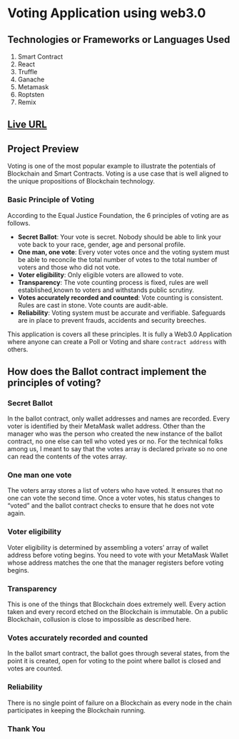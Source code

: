 # Voting Application using web3.0

## Technologies or Frameworks or Languages Used

1. Smart Contract
2. React
3. Truffle
4. Ganache
5. Metamask
6. Roptsten
7. Remix

## [Live URL](https://web3-voting-app.netlify.app)

## Project Preview

Voting is one of the most popular example to illustrate the potentials of Blockchain and Smart Contracts. Voting is a use case that is well aligned to the unique propositions of Blockchain technology.

### Basic Principle of Voting

According to the Equal Justice Foundation, the 6 principles of voting are as follows.

-   **Secret Ballot**: Your vote is secret. Nobody should be able to link your vote back to your race, gender, age and personal profile.
-   **One man, one vote**: Every voter votes once and the voting system must be able to reconcile the total number of votes to the total number of voters and those who did not vote.
-   **Voter eligibility**: Only eligible voters are allowed to vote.
-   **Transparency**: The vote counting process is fixed, rules are well established,known to voters and withstands public scrutiny.
-   **Votes accurately recorded and counted**: Vote counting is consistent. Rules are cast in stone. Vote counts are audit-able.
-   **Reliability**: Voting system must be accurate and verifiable. Safeguards are in place to prevent frauds, accidents and security breeches.

This application is covers all these principles. It is fully a Web3.0 Application where anyone can create a Poll or Voting and share `contract address` with others.

## How does the Ballot contract implement the principles of voting?

### Secret Ballot

In the ballot contract, only wallet addresses and names are recorded. Every voter is identified by their MetaMask wallet address. Other than the manager who was the person who created the new instance of the ballot contract, no one else can tell who voted yes or no. For the technical folks among us, I meant to say that the votes array is declared private so no one can read the contents of the votes array.

### One man one vote

The voters array stores a list of voters who have voted. It ensures that no one can vote the second time. Once a voter votes, his status changes to “voted” and the ballot contract checks to ensure that he does not vote again.

### Voter eligibility

Voter eligibility is determined by assembling a voters’ array of wallet address before voting begins. You need to vote with your MetaMask Wallet whose address matches the one that the manager registers before voting begins.

### Transparency

This is one of the things that Blockchain does extremely well. Every action taken and every record etched on the Blockchain is immutable. On a public Blockchain, collusion is close to impossible as described here.

### Votes accurately recorded and counted

In the ballot smart contract, the ballot goes through several states, from the point it is created, open for voting to the point where ballot is closed and votes are counted.

### Reliability

There is no single point of failure on a Blockchain as every node in the chain participates in keeping the Blockchain running.


### Thank You